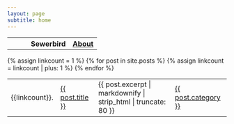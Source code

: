 ```yaml
---
layout: page
subtitle: home
---
```


<table class="toc" cellpadding="0" border="0" cellspacing="0">
  <tr>
      <th style="width:30px">
        <object id="siteLogo" 
          class="center" 
          data="assets/animatedSiteLogo.svg" 
          type="image/svg+xml" 
          style="width:30px;" 
          alt="sewerbird" ></object>
      </th>
      <th>
        <span class="title">Sewerbird</span>
      </th>
      <th>
        <a href="/about" class="button">About</a>
      </th>
  <tr>
  <table class="toc">
    {% assign linkcount = 1 %}
    {% for post in site.posts %}
    <tr> 
        <td>
          {{linkcount}}.
        </td>
        <td>
          <a href="{{ BASE_PATH }}{{ post.url }}">
            {{ post.title }}
          </a>
        </td>
        <td>
          <span>{{ post.excerpt | markdownify | strip_html | truncate: 80 }}</span>
        </td>
        <td>
          <a href="#">{{ post.category }}</a>
        </td>
    </tr>
    {% assign linkcount = linkcount | plus: 1 %}
    {% endfor %}
  </table>
</table>
